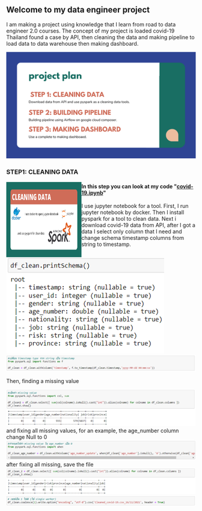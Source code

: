 ## Welcome to my data engineer project
I am making a project using knowledge that I learn from road to data engineer 2.0 courses. The concept of my project is loaded covid-19 Thailand found a case by API, then cleaning the data and making pipeline to load data to data warehouse then making dashboard.

![projectplan](image/project-plan.png)


### STEP1: CLEANING DATA

<img align="left" width="200" height="200" src="image/cleaning-data.png">

#### In this step you can look at my code "[covid-19.ipynb](covid-19.ipynb)"
I use jupyter notebook for a tool. First, I run jupyter notebook by docker. Then I install pyspark for a tool to clean data. Next i download covid-19 data from API, after I got a data I select only column that I need and change schema timestamp columns from string to timestamp.

![cleaning1](image/1.png)
![cleaning2](image/2.png)

Then, finding a missing value

![missingV](image/5.png)
and fixing all missing values, for an example, the age_number column change Null to 0
![missingF](image/6.png)
after fixing all missing, save the file
![FixMissingValue](image/FixMissing.png)
![savefile](image/savefile.png)
